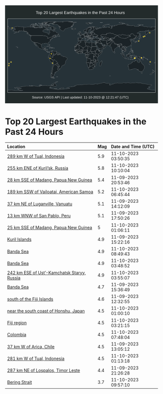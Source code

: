 ![Map](./map.png)

# Top 20 Largest Earthquakes in the Past 24 Hours

| Location | Mag | Date and Time (UTC) |
|:---|:---|:---|
| [289 km W of Tual, Indonesia](https://earthquake.usgs.gov/earthquakes/eventpage/us7000l9ze) | 5.9 | 11-10-2023 03:50:35 |
| [255 km ENE of Kuril’sk, Russia](https://earthquake.usgs.gov/earthquakes/eventpage/us7000la13) | 5.8 | 11-10-2023 10:10:04 |
| [28 km SSE of Madang, Papua New Guinea](https://earthquake.usgs.gov/earthquakes/eventpage/us7000l9xx) | 5.4 | 11-09-2023 20:53:46 |
| [189 km SSW of Vailoatai, American Samoa](https://earthquake.usgs.gov/earthquakes/eventpage/us7000la04) | 5.2 | 11-10-2023 06:45:44 |
| [37 km NE of Luganville, Vanuatu](https://earthquake.usgs.gov/earthquakes/eventpage/us7000l9ul) | 5.1 | 11-09-2023 14:12:09 |
| [13 km WNW of San Pablo, Peru](https://earthquake.usgs.gov/earthquakes/eventpage/us7000l9x5) | 5.1 | 11-09-2023 17:50:26 |
| [25 km SSE of Madang, Papua New Guinea](https://earthquake.usgs.gov/earthquakes/eventpage/us7000l9z0) | 5 | 11-10-2023 01:06:11 |
| [Kuril Islands](https://earthquake.usgs.gov/earthquakes/eventpage/us7000l9uv) | 4.9 | 11-09-2023 15:22:16 |
| [Banda Sea](https://earthquake.usgs.gov/earthquakes/eventpage/us7000la0u) | 4.9 | 11-10-2023 08:49:43 |
| [Banda Sea](https://earthquake.usgs.gov/earthquakes/eventpage/us7000l9zd) | 4.9 | 11-10-2023 03:48:52 |
| [242 km ESE of Ust’-Kamchatsk Staryy, Russia](https://earthquake.usgs.gov/earthquakes/eventpage/us7000l9zi) | 4.9 | 11-10-2023 03:55:07 |
| [Banda Sea](https://earthquake.usgs.gov/earthquakes/eventpage/us7000l9uy) | 4.7 | 11-09-2023 15:36:49 |
| [south of the Fiji Islands](https://earthquake.usgs.gov/earthquakes/eventpage/us7000l9tz) | 4.6 | 11-09-2023 12:32:55 |
| [near the south coast of Honshu, Japan](https://earthquake.usgs.gov/earthquakes/eventpage/us7000l9yv) | 4.5 | 11-10-2023 01:00:10 |
| [Fiji region](https://earthquake.usgs.gov/earthquakes/eventpage/us7000l9za) | 4.5 | 11-10-2023 03:21:15 |
| [Colombia](https://earthquake.usgs.gov/earthquakes/eventpage/us7000la0s) | 4.5 | 11-10-2023 07:48:04 |
| [37 km W of Arica, Chile](https://earthquake.usgs.gov/earthquakes/eventpage/us7000l9u4) | 4.5 | 11-09-2023 13:05:12 |
| [281 km W of Tual, Indonesia](https://earthquake.usgs.gov/earthquakes/eventpage/us7000l9z1) | 4.5 | 11-10-2023 01:13:18 |
| [287 km NE of Lospalos, Timor Leste](https://earthquake.usgs.gov/earthquakes/eventpage/us7000l9y3) | 4.4 | 11-09-2023 21:26:28 |
| [Bering Strait](https://earthquake.usgs.gov/earthquakes/eventpage/us7000la0z) | 3.7 | 11-10-2023 09:57:10 |
